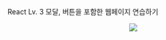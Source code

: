 React Lv. 3
모달, 버튼을 포함한 웹페이지 연습하기

<p align="center">
  <img src="https://user-images.githubusercontent.com/52305780/235242735-170f711a-614e-4fd0-87de-f8c50e92d33a.mov">
</p>
